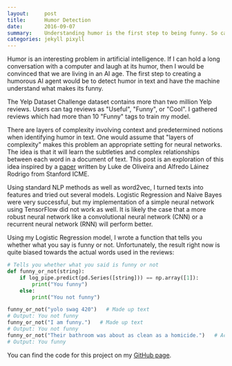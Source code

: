 ```yaml
---
layout:     post
title:      Humor Detection
date:       2016-09-07
summary:    Understanding humor is the first step to being funny. So can machines detect humor in text?
categories: jekyll pixyll
---
```


Humor is an interesting problem in artificial intelligence. If I can hold a long conversation with a computer and laugh at its humor, then I would be convinced that we are living in an AI age. The first step to creating a humorous AI agent would be to detect humor in text and have the machine understand what makes its funny.

The Yelp Dataset Challenge dataset contains more than two million Yelp reviews. Users can tag reviews as "Useful", "Funny", or "Cool". I gathered reviews which had more than 10 "Funny" tags to train my model.

There are layers of complexity involving context and predetermined notions when identifying humor in text. One would assume that "layers of complexity" makes this problem an appropriate setting for neural networks. The idea is that it will learn the subtleties and complex relationships between each word in a document of text. This post is an exploration of this idea inspired by a [paper](https://cs224d.stanford.edu/reports/OliveiraLuke.pdf) written by Luke de Oliveira and Alfredo Láinez Rodrigo from Stanford ICME.

Using standard NLP methods as well as word2vec, I turned texts into features and tried out several models. Logistic Regression and Naive Bayes were very successful, but my implementation of a simple neural network using TensorFlow did not work as well. It is likely the case that a more robust neural network like a convolutional neural network (CNN) or a recurrent neural network (RNN) will perform better.

Using my Logistic Regression model, I wrote a function that tells you whether what you say is funny or not. Unfortunately, the result right now is quite biased towards the actual words used in the reviews:

``` python
# Tells you whether what you said is funny or not
def funny_or_not(string):
    if log_pipe.predict(pd.Series([string])) == np.array([1]):
        print("You funny")
    else:
        print("You not funny")

funny_or_not("yolo swag 420")   # Made up text   
# Output: You not funny
funny_or_not("I am funny.")   # Made up text
# Output: You not funny
funny_or_not("Their bathroom was about as clean as a homicide.")   # Actual funny Yelp review
# Output: You funny
```

You can find the code for this project on my [GitHub page](https://github.com/dohyun0012/humor-detection).
